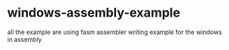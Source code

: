 # windows-assembly-example
all the example are using fasm assembler
writing example for the windows in assembly
